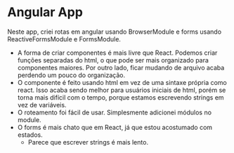# Angular App

Neste app, criei rotas em angular usando BrowserModule e forms usando ReactiveFormsModule e FormsModule.

- A forma de criar componentes é mais livre que React. Podemos criar funções separadas do html, o que pode ser
mais organizado para componentes maiores. Por outro lado, ficar mudando de arquivo acaba perdendo um pouco do organização.
- O componente é feito usando html em vez de uma sintaxe própria como react. Isso acaba sendo melhor para usuários
iniciais de html, porém se torna mais difícil com o tempo, porque estamos escrevendo strings em vez de variáveis.
- O roteamento foi fácil de usar. Simplesmente adicionei módulos no module. 
- O forms é mais chato que em React, já que estou acostumado com estados. 
    - Parece que escrever strings é mais lento.




